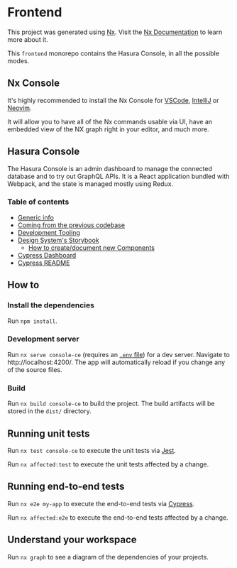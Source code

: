 # Frontend

This project was generated using [Nx](https://nx.dev).
Visit the [Nx Documentation](https://nx.dev) to learn more about it.

This `frontend` monorepo contains the Hasura Console, in all the possible modes.

## Nx Console

It's highly recommended to install the Nx Console for [VSCode](https://marketplace.visualstudio.com/items?itemName=nrwl.angular-console), [IntelliJ](https://plugins.jetbrains.com/plugin/15101-nx-console-idea) or [Neovim](https://github.com/Equilibris/nx.nvim).

It will allow you to have all of the Nx commands usable via UI, have an embedded view of the NX graph right in your editor, and much more.

## Hasura Console

The Hasura Console is an admin dashboard to manage the connected database and to try out GraphQL APIs. It is a React application bundled with Webpack, and the state is managed mostly using Redux.

### Table of contents

- [Generic info](./docs/generic-info.md)
- [Coming from the previous codebase](./docs/from-previous-console.md)
- [Development Tooling](https://main--614d7904644d03004addd43b.chromatic.com/?path=/story/dev-tooling--page)
- [Design System's Storybook](https://main--614d7904644d03004addd43b.chromatic.com)
  - [How to create/document new Components](./libs/console/legacy-ce/src/lib/docs/dev/ComponentDoc.stories.mdx)
- [Cypress Dashboard](https://dashboard.cypress.io/projects/5yiuic)
- [Cypress README](./cypress/README.md)

## How to

### Install the dependencies

Run `npm install`.

### Development server

Run `nx serve console-ce` (requires an [`.env` file](./docs/generic-info.md#set-up-env-file)) for a dev server. Navigate to http://localhost:4200/. The app will automatically reload if you change any of the source files.

### Build

Run `nx build console-ce` to build the project. The build artifacts will be stored in the `dist/` directory.

## Running unit tests

Run `nx test console-ce` to execute the unit tests via [Jest](https://jestjs.io).

Run `nx affected:test` to execute the unit tests affected by a change.

## Running end-to-end tests

Run `nx e2e my-app` to execute the end-to-end tests via [Cypress](https://www.cypress.io).

Run `nx affected:e2e` to execute the end-to-end tests affected by a change.

## Understand your workspace

Run `nx graph` to see a diagram of the dependencies of your projects.
